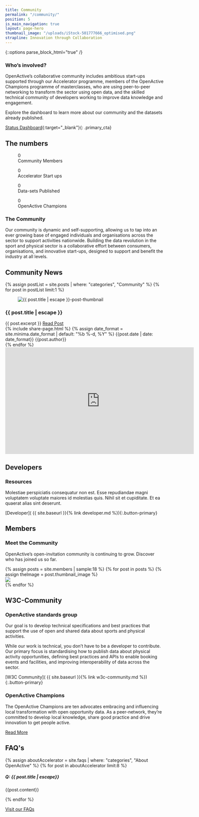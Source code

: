 ```yaml
---
title: Community
permalink: "/community/"
position: 5
is_main_navigation: true
layout: page-hero
thumbnail_image: "/uploads/iStock-501777666_optimised.png"
strapline: Innovation through Collaboration
---
```


{::options parse_block_html="true" /}

<!--  ---------------->
<!-- HERO -->
<!--  ---------------->
<article>
<div class="one">

### Who’s involved?

OpenActive’s collaborative community includes ambitious start-ups supported through our Accelerator programme, members of the OpenActive Champions programme of masterclasses, who are using peer-to-peer networking to transform the sector using open data, and the skilled technical community of developers working to improve data knowledge and engagement.

Explore the dashboard to learn more about our community and the datasets already published.

[Status Dashboard](http://status.openactive.io/){:target="_blank"}{: .primary_cta}

</div>
</article>


<!--  ---------------->
<!-- STATS ROW -->
<!--  ---------------->
<article class="invert stats-row title-row" markdown="0">
<h2 class="sub-heading-two">The numbers</h2>

<div class="four">
<figure>
<div class="wrap">
<div class="odometer com-members">0</div>
</div>
<figcaption>Community Members </figcaption>
</figure>
</div>

<div class="four">
<figure>
<div class="wrap">

<div class="odometer com-startups">0</div>
</div>
<figcaption>Accelerator Start ups </figcaption>

</figure>
</div>

<div class="four">
<figure>
<div class="wrap">

<div class="odometer com-published">0</div>
</div>
<figcaption>Data-sets Published </figcaption>

</figure>
</div>

<div class="four">
<figure>
<div class="wrap">

<div class="odometer com-champions">0</div>
</div>
<figcaption>OpenActive Champions </figcaption>

</figure>
</div>

</article>




<!--  ---------------->
<!-- TEXT BLOCK -->
<!--  ---------------->
<article>
<div class="one">

### The Community
Our community is dynamic and self-supporting, allowing us to tap into an ever growing base of engaged individuals and organisations across the sector to support activities nationwide. Building the data revolution in the sport and physical sector is a collaborative effort between consumers, organisations, and innovative start-ups, designed to support and benefit the industry at all levels.

</div>
</article>


<!--  ---------------->
<!-- NEWS -->
<!--  ---------------->
<article class="post-list title-row">
<h2 class="sub-heading-two"> Community News</h2>



{% assign postList = site.posts | where: "categories", "Community" %}
{% for post in postList limit:1 %}

<div class="two" id="post-{{ forloop.index }}">
<figure role="group">
<img src="{{post.thumbnail_image | relative_url}}" alt="{{ post.title | escape }}-post-thumbnail">
</figure>
<h3>{{ post.title | escape }}</h3>
<div class="subgrid brand-one-b">
<div class="two twoleft">
{{ post.excerpt }}
<a class="button-primary" href="{{ post.url | relative_url }}">Read Post</a>
</div>
<div class="two twoleft">
{% include share-page.html %}
{% assign date_format = site.minima.date_format | default: "%b %-d, %Y" %}
{{post.date | date: date_format}}
{{post.author}}
</div>
</div>
</div>
{% endfor %}
<div class="two">
<iframe width="600" height="340" src="https://www.youtube.com/embed?max-results=1&controls=0&showinfo=0&rel=0&listType=user_uploads&list=UCXS84J1nXdAPyK545EI5XDA" frameborder="0" allowfullscreen></iframe></div>
</article>


<!--  ---------------->
<!-- CALL TO ACTION -->
<!--  ---------------->
<article class="call_to_action--full-width">
<h2 class="sub-heading-two">Developers</h2>
<div class="one">

### Resources
Molestiae perspiciatis consequatur non est. Esse repudiandae magni voluptatem voluptate maiores id molestias quis. Nihil sit et cupiditate. Et ea quaerat alias sint deserunt.

[Developer]( {{ site.baseurl }}{% link developer.md %}){:.button-primary}


</div>
<figure>
<div class="triangle"></div>
<div class="stripe"></div>
<div style="background: url({{ site.baseurl }}/assets/images/sideplank.jpg)center center / cover no-repeat;"></div>
</figure>
</article>

<!--  ---------------->
<!-- MEMBERS -->
<!--  ---------------->
<article class="title-row">
<h2 class="sub-heading-two">Members</h2>
<div class="one">

### Meet the Community

OpenActive’s open-invitation community is continuing to grow. Discover who has joined us so far.

</div>
</article>
<article>
{% assign posts = site.members | sample:18 %}
{% for post in posts %}
{% assign theImage = post.thumbnail_image %}
<div class="six" data-tab="{{ forloop.index }}" markdown="0" >
<a  href="{{ post.url | relative_url }}"><img src="{{ theImage  | relative_url}}"/></a>
</div>
{% endfor %}
</article>

<article class="title-row">
<h2 class="sub-heading-two">W3C-Community</h2>
<div class="one">

### OpenActive standards group

Our goal is to develop technical specifications and best practices that support the use of open and shared data about sports and physical activities.

While our work is technical, you don’t have to be a developer to contribute. Our primary focus is standardising how to publish data about physical activity opportunities, defining best practices and APIs to enable booking events and facilities, and improving interoperability of data across the sector.


[W3C Community]( {{ site.baseurl }}{% link w3c-community.md %}){:.button-primary}

</div>
</article>

<article>
<div class="one">

### OpenActive Champions

The OpenActive Champions are ten advocates embracing and influencing local transformation with open opportunity data. As a peer-network, they’re committed to develop local knowledge, share good practice and drive innovation to get people active.

<p><a class="button-primary" href="https://blog.openactive.io/openactive-champions-assemble-10-advocates-embrace-local-transformation-with-open-data-to-get-fe71c953fd31">Read More</a></p>


</div>
</article>

<!--  ---------------->
<!-- FAQS -->
<!--  ---------------->
<article class="faq-snippet title-row invert-2">
<h2 class="sub-heading-two">FAQ's</h2>
<div class="one">
{% assign aboutAccelerator = site.faqs | where: "categories", "About OpenActive" %}
{% for post in aboutAccelerator limit:8 %}

<div class=" show_hide">
<h5>Q: {{ post.title | escape}}</h5>
<div class="slidingDiv">
{{post.content}}
</div>
</div>

{% endfor %}
</div>
<div class="one">
<p><a class="button-primary" href="{{ site.baseurl }}{% link faqs.md %}">Visit
our FAQs</a></p>
</div>
</article>